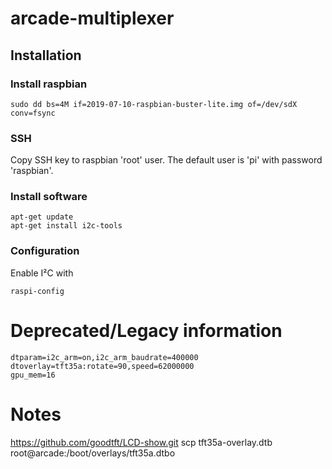 # arcade-multiplexer

## Installation

### Install raspbian

```
sudo dd bs=4M if=2019-07-10-raspbian-buster-lite.img of=/dev/sdX conv=fsync
```

### SSH
Copy SSH key to raspbian 'root' user. The default user is 'pi' with password 'raspbian'.

### Install software

```
apt-get update
apt-get install i2c-tools
```

### Configuration

Enable I²C with
```
raspi-config
```

# Deprecated/Legacy information

```
dtparam=i2c_arm=on,i2c_arm_baudrate=400000
dtoverlay=tft35a:rotate=90,speed=62000000
gpu_mem=16
```

# Notes
https://github.com/goodtft/LCD-show.git 
scp tft35a-overlay.dtb root@arcade:/boot/overlays/tft35a.dtbo